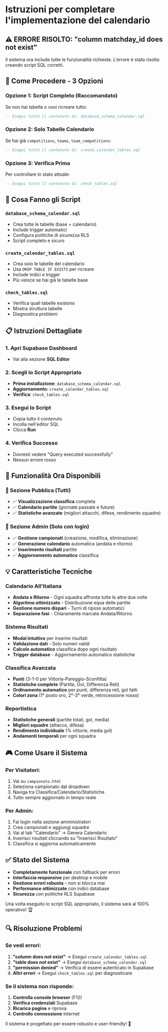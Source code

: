 # Istruzioni per completare l'implementazione del calendario

## ⚠️ ERRORE RISOLTO: "column matchday_id does not exist"

Il sistema ora include tutte le funzionalità richieste. L'errore è stato risolto creando script SQL corretti.

## 🔧 Come Procedere - 3 Opzioni

### **Opzione 1: Script Completo (Raccomandato)**
Se non hai tabelle o vuoi ricreare tutto:
```sql
-- Esegui tutto il contenuto di: database_schema_calendar.sql
```

### **Opzione 2: Solo Tabelle Calendario**
Se hai già `competitions`, `teams`, `team_competitions`:
```sql
-- Esegui tutto il contenuto di: create_calendar_tables.sql
```

### **Opzione 3: Verifica Prima**
Per controllare lo stato attuale:
```sql
-- Esegui tutto il contenuto di: check_tables.sql
```

## 🎯 Cosa Fanno gli Script

### **`database_schema_calendar.sql`**
- Crea tutte le tabelle (base + calendario)
- Include trigger automatici
- Configura politiche di sicurezza RLS
- Script completo e sicuro

### **`create_calendar_tables.sql`**
- Crea solo le tabelle del calendario
- Usa `DROP TABLE IF EXISTS` per ricreare
- Include indici e trigger
- Più veloce se hai già le tabelle base

### **`check_tables.sql`**
- Verifica quali tabelle esistono
- Mostra struttura tabelle
- Diagnostica problemi

## 📋 Istruzioni Dettagliate

### 1. Apri Supabase Dashboard
- Vai alla sezione **SQL Editor**

### 2. Scegli lo Script Appropriato
- **Prima installazione**: `database_schema_calendar.sql`
- **Aggiornamento**: `create_calendar_tables.sql`
- **Verifica**: `check_tables.sql`

### 3. Esegui lo Script
- Copia tutto il contenuto
- Incolla nell'editor SQL
- Clicca **Run**

### 4. Verifica Successo
- Dovresti vedere "Query executed successfully"
- Nessun errore rosso

## 🚀 Funzionalità Ora Disponibili

### **👥 Sezione Pubblica (Tutti)**
- ✅ **Visualizzazione classifica** completa
- ✅ **Calendario partite** (giornate passate e future)
- ✅ **Statistiche avanzate** (migliori attacchi, difese, rendimento squadre)

### **🔐 Sezione Admin (Solo con login)**
- ✅ **Gestione campionati** (creazione, modifica, eliminazione)
- ✅ **Generazione calendario** automatica (andata e ritorno)
- ✅ **Inserimento risultati** partite
- ✅ **Aggiornamento automatico** classifica

## 💡 Caratteristiche Tecniche

### **Calendario All'Italiana**
- **Andata e Ritorno** - Ogni squadra affronta tutte le altre due volte
- **Algoritmo ottimizzato** - Distribuzione equa delle partite
- **Gestione numero dispari** - Turni di riposo automatici
- **Separazione fasi** - Chiaramente marcate Andata/Ritorno

### **Sistema Risultati**
- **Modal intuitivo** per inserire risultati
- **Validazione dati** - Solo numeri validi
- **Calcolo automatico** classifica dopo ogni risultato
- **Trigger database** - Aggiornamento automatico statistiche

### **Classifica Avanzata**
- **Punti** (3-1-0 per Vittoria-Pareggio-Sconfitta)
- **Statistiche complete** (Partite, Gol, Differenza Reti)
- **Ordinamento automatico** per punti, differenza reti, gol fatti
- **Colori zona** (1° posto oro, 2°-3° verde, retrocessione rosso)

### **Reportistica**
- **Statistiche generali** (partite totali, gol, media)
- **Migliori squadre** (attacco, difesa)
- **Rendimento individuale** (% vittorie, media gol)
- **Andamenti temporali** per ogni squadra

## 🎮 Come Usare il Sistema

### **Per Visitatori:**
1. Vai su `campionato.html`
2. Seleziona campionato dal dropdown
3. Naviga tra Classifica/Calendario/Statistiche
4. Tutto sempre aggiornato in tempo reale

### **Per Admin:**
1. Fai login nella sezione amministratori
2. Crea campionati e aggiungi squadre
3. Vai al tab "Calendario" → Genera Calendario
4. Inserisci risultati cliccando su "Inserisci Risultato"
5. Classifica si aggiorna automaticamente

## ✅ Stato del Sistema

- **Completamente funzionale** con fallback per errori
- **Interfaccia responsive** per desktop e mobile
- **Gestione errori robusta** - non si blocca mai
- **Performance ottimizzate** con indici database
- **Sicurezza** con politiche RLS Supabase

Una volta eseguito lo script SQL appropriato, il sistema sarà al 100% operativo! 🏆

## 🔍 Risoluzione Problemi

### Se vedi errori:
1. **"column does not exist"** → Esegui `create_calendar_tables.sql`
2. **"table does not exist"** → Esegui `database_schema_calendar.sql`
3. **"permission denied"** → Verifica di essere autenticato in Supabase
4. **Altri errori** → Esegui `check_tables.sql` per diagnosticare

### Se il sistema non risponde:
1. **Controlla console browser** (F12)
2. **Verifica credenziali** Supabase
3. **Ricarica pagina** e riprova
4. **Controllo connessione** internet

Il sistema è progettato per essere robusto e user-friendly! 🚀
